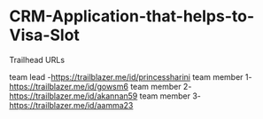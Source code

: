 # CRM-Application-that-helps-to-Visa-Slot

Trailhead URLs

team lead    -https://trailblazer.me/id/princessharini
team member 1-https://trailblazer.me/id/gowsm6
team member 2-https://trailblazer.me/id/akannan59
team member 3-https://trailblazer.me/id/aamma23
